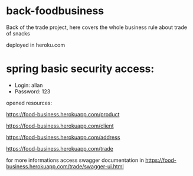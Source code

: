 # back-foodbusiness
Back of the trade project, here covers the whole business rule about trade of snacks

deployed in heroku.com

# spring basic security access:
- Login: allan
- Password: 123

opened resources:

https://food-business.herokuapp.com/product

https://food-business.herokuapp.com/client

https://food-business.herokuapp.com/address

https://food-business.herokuapp.com/trade

for more informations access swagger documentation in 
https://food-business.herokuapp.com/trade/swagger-ui.html
